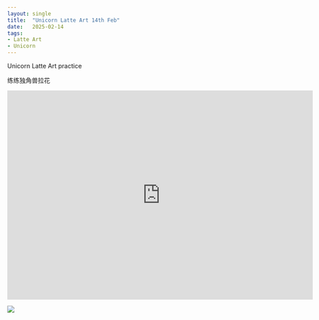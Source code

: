 ```yaml
---
layout: single
title:  "Unicorn Latte Art 14th Feb"
date:   2025-02-14
tags:
- Latte Art
- Unicorn
---
```


Unicorn Latte Art practice

练练独角兽拉花


<div class="embed-container">
  <iframe
      src="https://www.youtube.com/embed/vz6WT408WPE"
      width="700"
      height="480"
      frameborder="0"
      allowfullscreen="true">
  </iframe>
</div>


![](/assets/img/2025/02/14/1C1CD584-FE32-4D1C-BCEB-222F2DB676C2.JPG)
